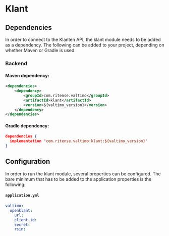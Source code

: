 # Klant

## Dependencies

In order to connect to the Klanten API, the klant module needs to be added as a dependency. The
following can be added to your project, depending on whether Maven or Gradle is used:

### Backend

#### Maven dependency:
```xml
<dependencies>
    <dependency>
        <groupId>com.ritense.valtimo</groupId>
        <artifactId>klant</artifactId>
        <version>${valtimo_version}</version>
    </dependency>
</dependencies>
```

#### Gradle dependency:
```json
dependencies {
  implementation "com.ritense.valtimo:klant:${valtimo_version}"
}
```

## Configuration

In order to run the klant module, several properties can be configured. The bare minimum that has to be added to the
application properties is the following:

#### **`application.yml`**
```yaml
valtimo:
  openklant:
    url:
    client-id:
    secret: 
    rsin: 
```
